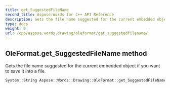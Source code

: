 ```yaml
---
title: get_SuggestedFileName
second_title: Aspose.Words for C++ API Reference
description: Gets the file name suggested for the current embedded object if you want to save it into a file. 
type: docs
weight: 0
url: /cpp/aspose.words.drawing/oleformat/get_suggestedfilename/
---
```

## OleFormat.get_SuggestedFileName method


Gets the file name suggested for the current embedded object if you want to save it into a file.

```cpp
System::String Aspose::Words::Drawing::OleFormat::get_SuggestedFileName()
```

